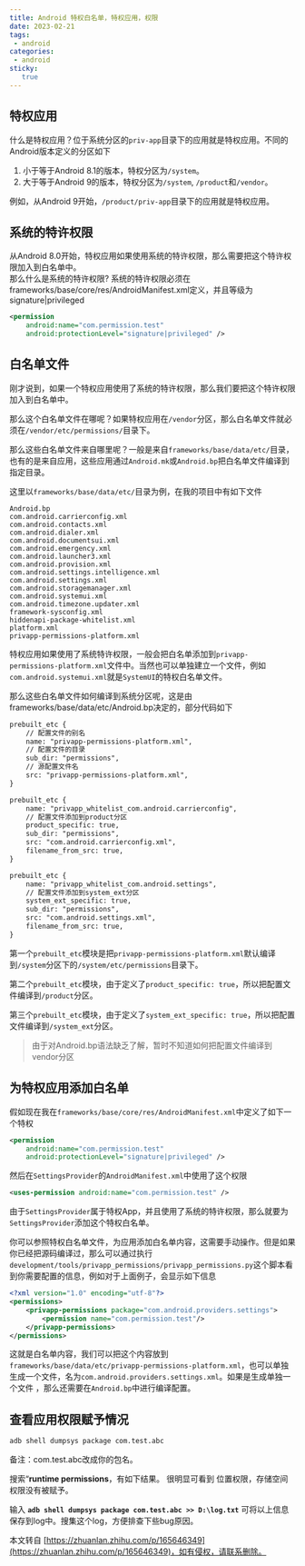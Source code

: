 ```yaml
---
title: Android 特权白名单，特权应用，权限
date: 2023-02-21
tags:
 - android
categories: 
 - android
sticky: 
   true
---
```


特权应用
----

什么是特权应用？位于系统分区的`priv-app`目录下的应用就是特权应用。不同的Android版本定义的分区如下

1.  小于等于Android 8.1的版本，特权分区为`/system`。
2.  大于等于Android 9的版本，特权分区为`/system`, `/product`和`/vendor`。

例如，从Android 9开始，`/product/priv-app`目录下的应用就是特权应用。

系统的特许权限
-------

从Android 8.0开始，特权应用如果使用系统的特许权限，那么需要把这个特许权限加入到白名单中。  
那么什么是系统的特许权限? 系统的特许权限必须在frameworks/base/core/res/AndroidManifest.xml定义，并且等级为signature|privileged

```xml
<permission
    android:name="com.permission.test"
    android:protectionLevel="signature|privileged" />
```

白名单文件
-----

刚才说到，如果一个特权应用使用了系统的特许权限，那么我们要把这个特许权限加入到白名单中。

那么这个白名单文件在哪呢？如果特权应用在`/vendor`分区，那么白名单文件就必须在`/vendor/etc/permissions/`目录下。

那么这些白名单文件来自哪里呢？一般是来自`frameworks/base/data/etc/`目录，也有的是来自应用，这些应用通过`Android.mk`或`Android.bp`把白名单文件编译到指定目录。

这里以`frameworks/base/data/etc/`目录为例，在我的项目中有如下文件

```
Android.bp
com.android.carrierconfig.xml
com.android.contacts.xml
com.android.dialer.xml
com.android.documentsui.xml
com.android.emergency.xml
com.android.launcher3.xml
com.android.provision.xml
com.android.settings.intelligence.xml
com.android.settings.xml
com.android.storagemanager.xml
com.android.systemui.xml
com.android.timezone.updater.xml
framework-sysconfig.xml
hiddenapi-package-whitelist.xml
platform.xml
privapp-permissions-platform.xml
```

特权应用如果使用了系统特许权限，一般会把白名单添加到`privapp-permissions-platform.xml`文件中。当然也可以单独建立一个文件，例如`com.android.systemui.xml`就是`SystemUI`的特权白名单文件。

那么这些白名单文件如何编译到系统分区呢，这是由frameworks/base/data/etc/Android.bp决定的，部分代码如下

```xml
prebuilt_etc {
    // 配置文件的别名
    name: "privapp-permissions-platform.xml",
    // 配置文件的目录
    sub_dir: "permissions",
    // 源配置文件名
    src: "privapp-permissions-platform.xml",
}

prebuilt_etc {
    name: "privapp_whitelist_com.android.carrierconfig",
    // 配置文件添加到product分区
    product_specific: true,
    sub_dir: "permissions",
    src: "com.android.carrierconfig.xml",
    filename_from_src: true,
}

prebuilt_etc {
    name: "privapp_whitelist_com.android.settings",
	// 配置文件添加到system_ext分区
    system_ext_specific: true,
    sub_dir: "permissions",
    src: "com.android.settings.xml",
    filename_from_src: true,
}
```

第一个`prebuilt_etc`模块是把`privapp-permissions-platform.xml`默认编译到`/system`分区下的`/system/etc/permissions`目录下。

第二个`prebuilt_etc`模块，由于定义了`product_specific: true`，所以把配置文件编译到`/product`分区。

第三个`prebuilt_etc`模块，由于定义了`system_ext_specific: true`，所以把配置文件编译到`/system_ext`分区。

> 由于对Android.bp语法缺乏了解，暂时不知道如何把配置文件编译到vendor分区

为特权应用添加白名单
----------

假如现在我在`frameworks/base/core/res/AndroidManifest.xml`中定义了如下一个特权

```xml
<permission
    android:name="com.permission.test"
    android:protectionLevel="signature|privileged" />
```

然后在`SettingsProvider`的`AndroidManifest.xml`中使用了这个权限

```xml
<uses-permission android:name="com.permission.test" />
```

由于`SettingsProvider`属于特权App，并且使用了系统的特许权限，那么就要为`SettingsProvider`添加这个特权白名单。

你可以参照特权白名单文件，为应用添加白名单内容，这需要手动操作。但是如果你已经把源码编译过，那么可以通过执行`development/tools/privapp_permissions/privapp_permissions.py`这个脚本看到你需要配置的信息，例如对于上面例子，会显示如下信息

```xml
<?xml version="1.0" encoding="utf-8"?>
<permissions>
    <privapp-permissions package="com.android.providers.settings">
        <permission name="com.permission.test"/>
    </privapp-permissions>
</permissions>
```

这就是白名单内容，我们可以把这个内容放到`frameworks/base/data/etc/privapp-permissions-platform.xml`，也可以单独生成一个文件，名为`com.android.providers.settings.xml`。如果是生成单独一个文件 ，那么还需要在`Android.bp`中进行编译配置。

## 查看应用权限赋予情况

```sh
adb shell dumpsys package com.test.abc
```

备注：com.test.abc改成你的包名。

搜索“**runtime permissions**，有如下结果。 很明显可看到 位置权限，存储空间 权限没有被赋予。

输入 **`adb shell dumpsys package com.test.abc >> D:\log.txt`** 可将以上信息保存到log中。搜集这个log，方便排查下些bug原因。

本文转自 [https://zhuanlan.zhihu.com/p/165646349](https://zhuanlan.zhihu.com/p/165646349)，如有侵权，请联系删除。